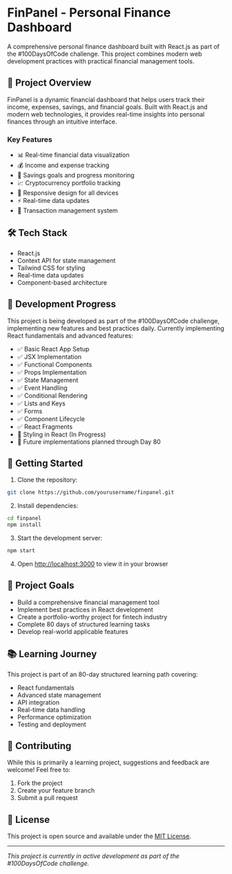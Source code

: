 # FinPanel - Personal Finance Dashboard

A comprehensive personal finance dashboard built with React.js as part of the #100DaysOfCode challenge. This project combines modern web development practices with practical financial management tools.

## 🚀 Project Overview

FinPanel is a dynamic financial dashboard that helps users track their income, expenses, savings, and financial goals. Built with React.js and modern web technologies, it provides real-time insights into personal finances through an intuitive interface.

### Key Features

- 📊 Real-time financial data visualization
- 💰 Income and expense tracking
- 🎯 Savings goals and progress monitoring
- 📈 Cryptocurrency portfolio tracking
- 📱 Responsive design for all devices
- ⚡ Real-time data updates
- 🔄 Transaction management system

## 🛠️ Tech Stack

- React.js
- Context API for state management
- Tailwind CSS for styling
- Real-time data updates
- Component-based architecture

## 🚀 Development Progress

This project is being developed as part of the #100DaysOfCode challenge, implementing new features and best practices daily. Currently implementing React fundamentals and advanced features:

- ✅ Basic React App Setup
- ✅ JSX Implementation
- ✅ Functional Components
- ✅ Props Implementation
- ✅ State Management
- ✅ Event Handling
- ✅ Conditional Rendering
- ✅ Lists and Keys
- ✅ Forms
- ✅ Component Lifecycle
- ✅ React Fragments
- 🔄 Styling in React (In Progress)
- 📅 Future implementations planned through Day 80

## 🔧 Getting Started

1. Clone the repository:
```bash
git clone https://github.com/yourusername/finpanel.git
```

2. Install dependencies:
```bash
cd finpanel
npm install
```

3. Start the development server:
```bash
npm start
```

4. Open [http://localhost:3000](http://localhost:3000) to view it in your browser

## 🎯 Project Goals

- Build a comprehensive financial management tool
- Implement best practices in React development
- Create a portfolio-worthy project for fintech industry
- Complete 80 days of structured learning tasks
- Develop real-world applicable features

## 📚 Learning Journey

This project is part of an 80-day structured learning path covering:
- React fundamentals
- Advanced state management
- API integration
- Real-time data handling
- Performance optimization
- Testing and deployment

## 🤝 Contributing

While this is primarily a learning project, suggestions and feedback are welcome! Feel free to:
1. Fork the project
2. Create your feature branch
3. Submit a pull request

## 📝 License

This project is open source and available under the [MIT License](LICENSE).

---

*This project is currently in active development as part of the #100DaysOfCode challenge.*